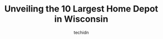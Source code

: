 ---
layout: ampstory
image: https://i0.wp.com/www.depkes.org/wp-content/uploads/2023/06/home-depot-0-in-wisconsin-1685968231.jpeg?resize=640,853
author: techidn
featured: false
description: Discover the impressive array of Home Depot options in Wisconsin, where you can find 10 of the largest Home Depot establishments in the area. From renowned classics to hidden gems, Wisconsin
title: Unveiling the 10 Largest Home Depot in Wisconsin
cover:
   title: Unveiling the 10 Largest Home Depot in Wisconsin
   subtitle: Rickpate
   background: https://www.depkes.org/wp-content/uploads/2023/06/home-depot-0-in-wisconsin-1685968231.jpeg

pages: 
 - layout: thirds
   top: <h1>#1 The Home Depot</h1>
   bottom: "<p>The security guard was actually the most helpful employee in this entire Home Depot store. Be stopped us as we were leaving to ask if we found everything OK and we told h</p>"
   background: https://www.depkes.org/wp-content/uploads/2023/06/home-depot-1-in-wisconsin-1685968232.jpeg
   backgroundblur: true
 - layout: thirds
   top: <h1>#2 The Home Depot</h1>
   bottom: "<p>11071 W National Ave, West Allis, WI 53227, United States</p>"
   background: https://www.depkes.org/wp-content/uploads/2023/06/home-depot-2-in-wisconsin-1685968232.jpeg
   cta:
      link: https://www.depkes.org/blog/unveiling-the-10-largest-home-depot-in-wisconsin/
      text: Unveiling the 10 Largest Home Depot in Wisconsin
 - layout: thirds
   top: <h1>#3 The Home Depot</h1>
   bottom: "<p>4100 N 124th St, Wauwatosa, WI 53222, United States</p>"
   background: https://www.depkes.org/wp-content/uploads/2023/06/home-depot-3-in-wisconsin-1685968232.jpeg
   cta:
      link: https://www.depkes.org/blog/unveiling-the-10-largest-home-depot-in-wisconsin/
      text: Unveiling the 10 Largest Home Depot in Wisconsin
 - layout: thirds
   top: <h1>#4 The Home Depot</h1>
   bottom: "<p>4550 Verona Rd, Madison, WI 53711, United States</p>"
   background: https://images.unsplash.com/photo-1496096265110-f83ad7f96608?ixlib=rb-4.0.3&ixid=MnwxMjA3fDB8MHxwaG90by1wYWdlfHx8fGVufDB8fHx8&auto=format&fit=crop&w=640&h=853&q=80
   cta:
      link: https://www.depkes.org/blog/unveiling-the-10-largest-home-depot-in-wisconsin/
      text: Unveiling the 10 Largest Home Depot in Wisconsin
 - layout: thirds
   top: <h1>#5 The Home Depot</h1>
   bottom: "<p>2425 E Springs Dr, Madison, WI 53704, United States</p>"
   background: https://images.unsplash.com/photo-1595364397663-fca4f075d796?ixlib=rb-4.0.3&ixid=MnwxMjA3fDB8MHxwaG90by1wYWdlfHx8fGVufDB8fHx8&auto=format&fit=crop&w=640&h=853&q=80
   cta:
      link: https://www.depkes.org/blog/unveiling-the-10-largest-home-depot-in-wisconsin/
      text: Unveiling the 10 Largest Home Depot in Wisconsin
 - layout: thirds
   top: <h1>#6 The Home Depot</h1>
   bottom: "<p>653 N Westhill Blvd, Grand Chute, WI 54914, United States</p>"
   background: https://plus.unsplash.com/premium_photo-1664640458616-3c74f8cb4589?ixlib=rb-4.0.3&ixid=MnwxMjA3fDB8MHxwaG90by1wYWdlfHx8fGVufDB8fHx8&auto=format&fit=crop&w=640&h=853&q=80
   cta:
      link: https://www.depkes.org/blog/unveiling-the-10-largest-home-depot-in-wisconsin/
      text: Unveiling the 10 Largest Home Depot in Wisconsin
 - layout: thirds
   top: <h1>#7 The Home Depot</h1>
   bottom: "<p>6489 S 27th St, Franklin, WI 53132, United States</p>"
   background: https://images.unsplash.com/photo-1462556791646-c201b8241a94?ixlib=rb-4.0.3&ixid=MnwxMjA3fDB8MHxwaG90by1wYWdlfHx8fGVufDB8fHx8&auto=format&fit=crop&w=640&h=853&q=80
   cta:
      link: https://www.depkes.org/blog/unveiling-the-10-largest-home-depot-in-wisconsin/
      text: Unveiling the 10 Largest Home Depot in Wisconsin
 - layout: thirds
   middle: Continue reading...
   background: https://images.unsplash.com/photo-1522441815192-d9f04eb0615c?ixlib=rb-4.0.3&ixid=MnwxMjA3fDB8MHxwaG90by1wYWdlfHx8fGVufDB8fHx8&auto=format&fit=crop&w=640&h=853&q=80
   cta:
      link: https://www.depkes.org/blog/unveiling-the-10-largest-home-depot-in-wisconsin/
      text: Unveiling the 10 Largest Home Depot in Wisconsin
      
---